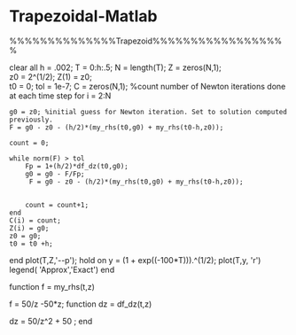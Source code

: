 # Trapezoidal-Matlab
%%%%%%%%%%%%%%Trapezoid%%%%%%%%%%%%%%%%%%


clear all
h = .002;
T = 0:h:.5;
N = length(T);
Z = zeros(N,1);  
z0 = 2^(1/2);
Z(1) = z0;  
t0 = 0;
tol = 1e-7;
C = zeros(N,1); %count number of Newton iterations done at each time step
for i = 2:N
    
    g0 = z0; %initial guess for Newton iteration. Set to solution computed previously.
    F = g0 - z0 - (h/2)*(my_rhs(t0,g0) + my_rhs(t0-h,z0));
   
    count = 0;
    
    while norm(F) > tol
        Fp = 1+(h/2)*df_dz(t0,g0);
        g0 = g0 - F/Fp;
         F = g0 - z0 - (h/2)*(my_rhs(t0,g0) + my_rhs(t0-h,z0));
       
   
        count = count+1;
    end
    C(i) = count; 
    Z(i) = g0;
    z0 = g0; 
    t0 = t0 +h;
    
end
plot(T,Z,'--p'); hold on
y = (1 + exp((-100*T))).^(1/2);
plot(T,y, 'r')
legend( 'Approx','Exact')
end

function  f = my_rhs(t,z)

f = 50/z -50*z;
function dz = df_dz(t,z)

dz = 50/z^2 + 50 ;
end
